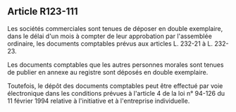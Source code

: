 Article R123-111
----
Les sociétés commerciales sont tenues de déposer en double exemplaire, dans le
délai d'un mois à compter de leur approbation par l'assemblée ordinaire, les
documents comptables prévus aux articles L. 232-21 à L. 232-23.

Les documents comptables que les autres personnes morales sont tenues de publier
en annexe au registre sont déposés en double exemplaire.

Toutefois, le dépôt des documents comptables peut être effectué par voie
électronique dans les conditions prévues à l'article 4 de la loi n° 94-126 du 11
février 1994 relative à l'initiative et à l'entreprise individuelle.
